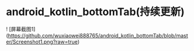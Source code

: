 # android_kotlin_bottomTab(持续更新)

! [屏幕截图1] (https://github.com/wuxiaowei888765/android_kotlin_bottomTab/blob/master/Screenshot1.png?raw=true)

